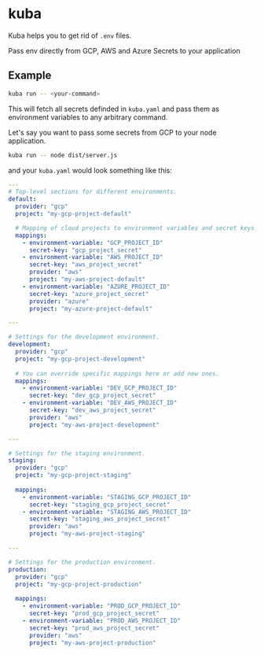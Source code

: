 # kuba

Kuba helps you to get rid of `.env` files.

Pass env directly from GCP, AWS and Azure Secrets to your application

## Example

```sh
kuba run -- <your-command>
```

This will fetch all secrets definded in
`kuba.yaml` and pass them as
environment variables to any arbitrary command.

Let's say you want to pass
some secrets from GCP to your node application.

```sh
kuba run -- node dist/server.js
```

and your `kuba.yaml` would look something like this:

```yaml
---
# Top-level sections for different environments.
default:
  provider: "gcp"
  project: "my-gcp-project-default"

  # Mapping of cloud projects to environment variables and secret keys.
  mappings:
    - environment-variable: "GCP_PROJECT_ID"
      secret-key: "gcp_project_secret"
    - environment-variable: "AWS_PROJECT_ID"
      secret-key: "aws_project_secret"
      provider: "aws"
      project: "my-aws-project-default"
    - environment-variable: "AZURE_PROJECT_ID"
      secret-key: "azure_project_secret"
      provider: "azure"
      project: "my-azure-project-default"

---

# Settings for the development environment.
development:
  provider: "gcp"
  project: "my-gcp-project-development"
  
  # You can override specific mappings here or add new ones.
  mappings:
    - environment-variable: "DEV_GCP_PROJECT_ID"
      secret-key: "dev_gcp_project_secret"
    - environment-variable: "DEV_AWS_PROJECT_ID"
      secret-key: "dev_aws_project_secret"
      provider: "aws"
      project: "my-aws-project-development"

---

# Settings for the staging environment.
staging:
  provider: "gcp"
  project: "my-gcp-project-staging"
  
  mappings:
    - environment-variable: "STAGING_GCP_PROJECT_ID"
      secret-key: "staging_gcp_project_secret"
    - environment-variable: "STAGING_AWS_PROJECT_ID"
      secret-key: "staging_aws_project_secret"
      provider: "aws"
      project: "my-aws-project-staging"

---

# Settings for the production environment.
production:
  provider: "gcp"
  project: "my-gcp-project-production"
  
  mappings:
    - environment-variable: "PROD_GCP_PROJECT_ID"
      secret-key: "prod_gcp_project_secret"
    - environment-variable: "PROD_AWS_PROJECT_ID"
      secret-key: "prod_aws_project_secret"
      provider: "aws"
      project: "my-aws-project-production"
```

